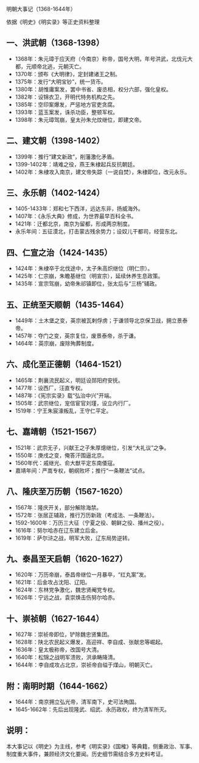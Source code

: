 明朝大事记（1368-1644年）

依据《明史》《明实录》等正史资料整理

## 一、洪武朝（1368-1398）

* 1368年：朱元璋于应天府（今南京）称帝，国号大明，年号洪武，北伐元大都，元顺帝北逃，元朝灭亡。
* 1370年：颁布《大明律》，定封建诸王之制。
* 1375年：发行“大明宝钞”，统一货币。
* 1380年：胡惟庸案发，罢中书省、废丞相，权分六部，强化皇权。
* 1382年：设锦衣卫，开明代特务机构之先。
* 1385年：空印案爆发，严惩地方官吏贪腐。
* 1393年：蓝玉案发，诛杀功臣，整顿军权。
* 1398年：朱元璋驾崩，皇太孙朱允炆继位，即建文帝。

## 二、建文朝（1398-1402）

* 1399年：推行“建文新政”，削藩激化矛盾。
* 1399-1402年：靖难之役，燕王朱棣起兵反抗朝廷。
* 1402年：朱棣攻入南京，建文帝失踪（一说自焚），朱棣即位，改元永乐。

## 三、永乐朝（1402-1424）

* 1405-1433年：郑和七下西洋，远达东非，扬威海外。
* 1407年：《永乐大典》修成，为世界最早百科全书。
* 1421年：迁都北京，南京为留都，形成两京制度。
* 永乐年间：五征漠北，打击蒙古残余势力；设奴儿干都司，经营东北。

## 四、仁宣之治（1424-1435）

* 1424年：朱棣卒于北伐途中，太子朱高炽继位（明仁宗）。
* 1425年：仁宗崩，朱瞻基继位（明宣宗），延续休养生息政策。
* 1435年：宣宗驾崩，幼帝朱祁镇即位，张太后与“三杨”辅政。

## 五、正统至天顺朝（1435-1464）

* 1449年：土木堡之变，英宗被瓦剌俘虏；于谦领导北京保卫战，拥立景泰帝。
* 1457年：夺门之变，英宗复位，废景泰帝，杀于谦。
* 1464年：英宗崩，废除殉葬制度。

## 六、成化至正德朝（1464-1521）

* 1465年：荆襄流民起义，明廷设郧阳府安抚。
* 1477年：设西厂，汪直专权。
* 1487年：《宪宗实录》载“弘治中兴”开端。
* 1505年：武宗继位，宠信宦官刘瑾，设立内行厂。
* 1519年：宁王朱宸濠叛乱，王守仁平定。

## 七、嘉靖朝（1521-1567）

* 1521年：武宗无子，兴献王之子朱厚熜继位，引发“大礼议”之争。
* 1550年：庚戌之变，俺答汗围逼北京。
* 1560年代：戚继光、俞大猷平定东南倭寇。
* 嘉靖年间：严嵩专权，朝纲败坏；推行“一条鞭法”试点。

## 八、隆庆至万历朝（1567-1620）

* 1567年：隆庆开关，部分解除海禁。
* 1572年：张居正辅政，推行万历新政（考成法、一条鞭法）。
* 1592-1600年：万历三大征（宁夏之役、朝鲜之役、播州之役）。
* 1616年：努尔哈赤在辽东建立后金。
* 1619年：萨尔浒之战，明军大败，辽东局势逆转。

## 九、泰昌至天启朝（1620-1627）

* 1620年：万历帝崩，泰昌帝继位一月暴卒，“红丸案”发。
* 1621年：后金攻占沈阳、辽阳。
* 1624年：东林党争激化，魏忠贤阉党专权。
* 1626年：宁远之战，袁崇焕击伤努尔哈赤。

## 十、崇祯朝（1627-1644）

* 1627年：崇祯帝即位，铲除魏忠贤集团。
* 1628年：陕北农民起义爆发，高迎祥、李自成、张献忠等崛起。
* 1636年：皇太极称帝，改国号大清。
* 1640年：松锦之战明军溃败，洪承畴降清。
* 1644年：李自成攻占北京，崇祯帝自缢于煤山，明朝灭亡。

## 附：南明时期（1644-1662）

* 1644年：南京拥立弘光帝，清军南下，史可法殉国。
* 1645-1662年：先后出现隆武、绍武、永历政权，终为清军所灭。

## 说明：

本大事记以《明史》为主线，参考《明实录》《国榷》等典籍，侧重政治、军事、制度重大事件，兼顾经济文化要闻。历史细节需结合多方史料考证。